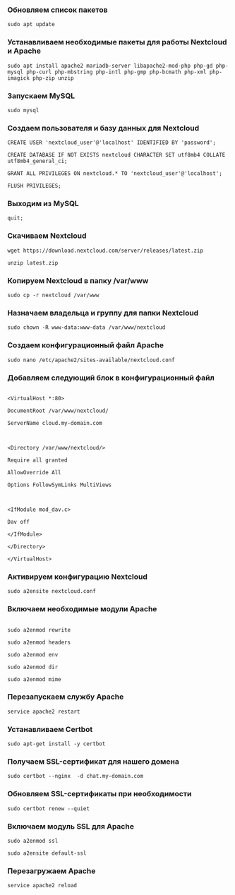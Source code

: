 ### Обновляем список пакетов

```sudo apt update ```

  

### Устанавливаем необходимые пакеты для работы Nextcloud и Apache

```sudo apt install apache2 mariadb-server libapache2-mod-php php-gd php-mysql php-curl php-mbstring php-intl php-gmp php-bcmath php-xml php-imagick php-zip unzip```

  

### Запускаем MySQL

```sudo mysql```

  

### Создаем пользователя и базу данных для Nextcloud

```
CREATE USER 'nextcloud_user'@'localhost' IDENTIFIED BY 'password';

CREATE DATABASE IF NOT EXISTS nextcloud CHARACTER SET utf8mb4 COLLATE utf8mb4_general_ci;

GRANT ALL PRIVILEGES ON nextcloud.* TO 'nextcloud_user'@'localhost';

FLUSH PRIVILEGES;
```

  

### Выходим из MySQL

```quit;```

  

### Скачиваем Nextcloud

```
wget https://download.nextcloud.com/server/releases/latest.zip

unzip latest.zip
```

  

### Копируем Nextcloud в папку /var/www

```sudo cp -r nextcloud /var/www```

  

### Назначаем владельца и группу для папки Nextcloud

```sudo chown -R www-data:www-data /var/www/nextcloud```

  

### Создаем конфигурационный файл Apache

```sudo nano /etc/apache2/sites-available/nextcloud.conf```

  

### Добавляем следующий блок в конфигурационный файл

  

```

<VirtualHost *:80>

DocumentRoot /var/www/nextcloud/

ServerName cloud.my-domain.com

  

<Directory /var/www/nextcloud/>

Require all granted

AllowOverride All

Options FollowSymLinks MultiViews

  

<IfModule mod_dav.c>

Dav off

</IfModule>

</Directory>

</VirtualHost>

```

  

### Активируем конфигурацию Nextcloud

```sudo a2ensite nextcloud.conf```

  

### Включаем необходимые модули Apache

```

sudo a2enmod rewrite

sudo a2enmod headers

sudo a2enmod env

sudo a2enmod dir

sudo a2enmod mime

```

### Перезапускаем службу Apache

```service apache2 restart```

  

### Устанавливаем Certbot

```sudo apt-get install -y certbot```

  

### Получаем SSL-сертификат для нашего домена

```sudo certbot --nginx  -d chat.my-domain.com```

  

### Обновляем SSL-сертификаты при необходимости

```sudo certbot renew --quiet```

  

### Включаем модуль SSL для Apache

```
sudo a2enmod ssl

sudo a2ensite default-ssl
```

  

### Перезагружаем Apache

```service apache2 reload```

